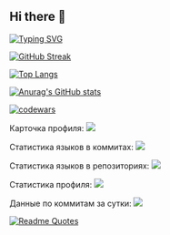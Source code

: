 ## Hi there 👋
[![Typing SVG](https://readme-typing-svg.herokuapp.com?color=%2336BCF7&lines=Computer+science+student)](https://git.io/typing-svg)
<!--
**tuhlopuz1/tuhlopuz1** is a ✨ _special_ ✨ repository because its `README.md` (this file) appears on your GitHub profile.

Here are some ideas to get you started:

- 🔭 I’m currently working on ...
- 🌱 I’m currently learning ...
- 👯 I’m looking to collaborate on ...
- 🤔 I’m looking for help with ...
- 💬 Ask me about ...
- 📫 How to reach me: ...
- 😄 Pronouns: ...
- ⚡ Fun fact: ...
-->
[![GitHub Streak](https://github-readme-streak-stats.herokuapp.com/?user=tuhlopuz1)](https://git.io/streak-stats)

[![Top Langs](https://github-readme-stats.vercel.app/api/top-langs/?username=tuhlopuz1&layout=compact)](https://github.com/anuraghazra/github-readme-stats)

[![Anurag's GitHub stats](https://github-readme-stats.vercel.app/api?username=tuhlopuz1)](https://github.com/anuraghazra/github-readme-stats)

[![codewars](https://www.codewars.com/users/tuhlopuz1/badges/large)](https://www.codewars.com/tuhlopuz1/username)

Карточка профиля: 
![](https://github-profile-summary-cards.vercel.app/api/cards/profile-details?username=tuhlopuz1&theme=solarized_dark)

Статистика языков в коммитах:
![](https://github-profile-summary-cards.vercel.app/api/cards/most-commit-language?username=tuhlopuz1&theme=solarized_dark)

Статистика языков в репозиториях:
![](https://github-profile-summary-cards.vercel.app/api/cards/repos-per-language?username=tuhlopuz1&theme=solarized_dark)

Статистика профиля:
![](https://github-profile-summary-cards.vercel.app/api/cards/stats?username=tuhlopuz1&theme=solarized_dark)

Данные по коммитам за сутки:
![](https://github-profile-summary-cards.vercel.app/api/cards/productive-time?username=daniilshat&theme=solarized_dark)

[![Readme Quotes](https://quotes-github-readme.vercel.app/api?type=horizontal&theme=dark)](https://github.com/piyushsuthar/github-readme-quotes)